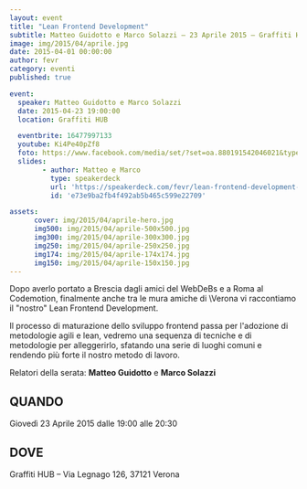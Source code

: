 ```yaml
---
layout: event
title: "Lean Frontend Development"
subtitle: Matteo Guidotto e Marco Solazzi – 23 Aprile 2015 – Graffiti HUB
image: img/2015/04/aprile.jpg
date: 2015-04-01 00:00:00
author: fevr
category: eventi
published: true

event:
  speaker: Matteo Guidotto e Marco Solazzi
  date: 2015-04-23 19:00:00
  location: Graffiti HUB

  eventbrite: 16477997133
  youtube: Ki4Pe40pZf8
  foto: https://www.facebook.com/media/set/?set=oa.880191542046021&type=1
  slides:
        - author: Matteo e Marco
          type: speakerdeck
          url: 'https://speakerdeck.com/fevr/lean-frontend-development-1'
          id: 'e73e9ba2fb4f492ab5b465c599e22709'

assets:
      cover: img/2015/04/aprile-hero.jpg
      img500: img/2015/04/aprile-500x500.jpg
      img300: img/2015/04/aprile-300x300.jpg
      img250: img/2015/04/aprile-250x250.jpg
      img174: img/2015/04/aprile-174x174.jpg
      img150: img/2015/04/aprile-150x150.jpg
---
```


Dopo averlo portato a Brescia dagli amici del WebDeBs e a Roma al Codemotion, finalmente anche tra le mura amiche di
\Verona vi raccontiamo il "nostro" Lean Frontend Development.

Il processo di maturazione dello sviluppo frontend passa per l'adozione di metodologie agili e lean,
vedremo una sequenza di tecniche e di metodologie per alleggerirlo, sfatando una serie di luoghi comuni
e rendendo più forte il nostro metodo di lavoro.

Relatori della serata: **Matteo Guidotto** e **Marco Solazzi**

## QUANDO
Giovedì 23 Aprile 2015 dalle 19:00 alle 20:30

## DOVE
Graffiti HUB – Via Legnago 126, 37121 Verona